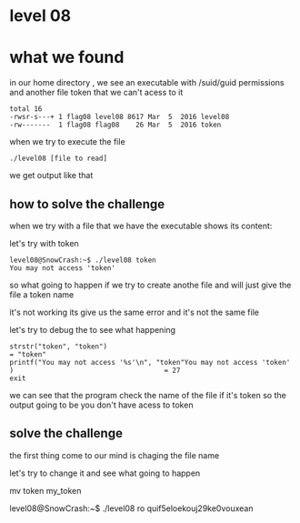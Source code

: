 # level 08 

# what we found 

in our home directory , we see an executable with /suid/guid permissions and another file token that we can't acess to it

```
total 16
-rwsr-s---+ 1 flag08 level08 8617 Mar  5  2016 level08
-rw-------  1 flag08 flag08    26 Mar  5  2016 token

```

when we try to execute the file 

```
./level08 [file to read]

```

we get output like that 

## how to solve the challenge 

when we try with a file that we have the executable shows its content:

let's try with token  
```
level08@SnowCrash:~$ ./level08 token
You may not access 'token'
```
so what going to happen if we try to create anothe file and will just give the file a token name 

it's not working its give us the same error and it's not the same file 

let's try to debug the to see what happening 

```
strstr("token", "token")                                                         = "token"
printf("You may not access '%s'\n", "token"You may not access 'token'
)                                     = 27
exit
```

we can see that the program check the name of the file if it's token so the output going to be you don't have acess to token 

## solve the challenge 

the first thing come to our mind is chaging the file name 

let's try to change it and see what going to happen

mv token my_token

level08@SnowCrash:~$ ./level08 ro
quif5eloekouj29ke0vouxean
